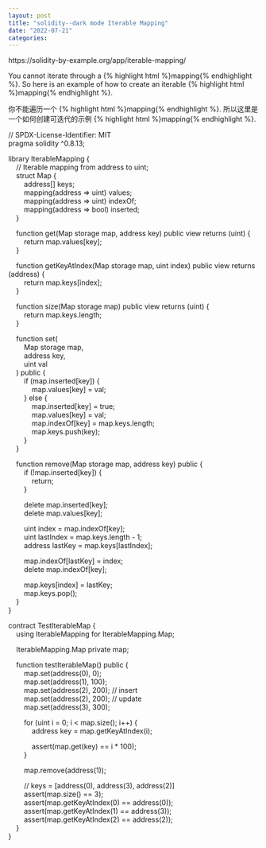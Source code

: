 ```yaml
---
layout: post
title: "solidity--dark mode Iterable Mapping"
date: "2022-07-21"
categories: 
---
```

<p>https://solidity-by-example.org/app/iterable-mapping/</p>
<p>You cannot iterate through a {% highlight html %}mapping{% endhighlight %}. So here is an example of how to create an iterable {% highlight html %}mapping{% endhighlight %}.</p>
<p><font style="vertical-align:inherit">你不能遍历一个 </font>{% highlight html %}mapping{% endhighlight %}<font style="vertical-align:inherit">. 所以这里是一个如何创建可迭代的示例 </font>{% highlight html %}mapping{% endhighlight %}<font style="vertical-align:inherit">. </font></p>
<p>// SPDX-License-Identifier: MIT<br />
pragma solidity ^0.8.13;</p>
<p>library IterableMapping {<br />
&nbsp;&nbsp;&nbsp; // Iterable mapping from address to uint;<br />
&nbsp;&nbsp;&nbsp; struct Map {<br />
&nbsp;&nbsp;&nbsp;&nbsp;&nbsp;&nbsp;&nbsp; address[] keys;<br />
&nbsp;&nbsp;&nbsp;&nbsp;&nbsp;&nbsp;&nbsp; mapping(address =&gt; uint) values;<br />
&nbsp;&nbsp;&nbsp;&nbsp;&nbsp;&nbsp;&nbsp; mapping(address =&gt; uint) indexOf;<br />
&nbsp;&nbsp;&nbsp;&nbsp;&nbsp;&nbsp;&nbsp; mapping(address =&gt; bool) inserted;<br />
&nbsp;&nbsp;&nbsp; }</p>
<p>&nbsp;&nbsp;&nbsp; function get(Map storage map, address key) public view returns (uint) {<br />
&nbsp;&nbsp;&nbsp;&nbsp;&nbsp;&nbsp;&nbsp; return map.values[key];<br />
&nbsp;&nbsp;&nbsp; }</p>
<p>&nbsp;&nbsp;&nbsp; function getKeyAtIndex(Map storage map, uint index) public view returns (address) {<br />
&nbsp;&nbsp;&nbsp;&nbsp;&nbsp;&nbsp;&nbsp; return map.keys[index];<br />
&nbsp;&nbsp;&nbsp; }</p>
<p>&nbsp;&nbsp;&nbsp; function size(Map storage map) public view returns (uint) {<br />
&nbsp;&nbsp;&nbsp;&nbsp;&nbsp;&nbsp;&nbsp; return map.keys.length;<br />
&nbsp;&nbsp;&nbsp; }</p>
<p>&nbsp;&nbsp;&nbsp; function set(<br />
&nbsp;&nbsp;&nbsp;&nbsp;&nbsp;&nbsp;&nbsp; Map storage map,<br />
&nbsp;&nbsp;&nbsp;&nbsp;&nbsp;&nbsp;&nbsp; address key,<br />
&nbsp;&nbsp;&nbsp;&nbsp;&nbsp;&nbsp;&nbsp; uint val<br />
&nbsp;&nbsp;&nbsp; ) public {<br />
&nbsp;&nbsp;&nbsp;&nbsp;&nbsp;&nbsp;&nbsp; if (map.inserted[key]) {<br />
&nbsp;&nbsp;&nbsp;&nbsp;&nbsp;&nbsp;&nbsp;&nbsp;&nbsp;&nbsp;&nbsp; map.values[key] = val;<br />
&nbsp;&nbsp;&nbsp;&nbsp;&nbsp;&nbsp;&nbsp; } else {<br />
&nbsp;&nbsp;&nbsp;&nbsp;&nbsp;&nbsp;&nbsp;&nbsp;&nbsp;&nbsp;&nbsp; map.inserted[key] = true;<br />
&nbsp;&nbsp;&nbsp;&nbsp;&nbsp;&nbsp;&nbsp;&nbsp;&nbsp;&nbsp;&nbsp; map.values[key] = val;<br />
&nbsp;&nbsp;&nbsp;&nbsp;&nbsp;&nbsp;&nbsp;&nbsp;&nbsp;&nbsp;&nbsp; map.indexOf[key] = map.keys.length;<br />
&nbsp;&nbsp;&nbsp;&nbsp;&nbsp;&nbsp;&nbsp;&nbsp;&nbsp;&nbsp;&nbsp; map.keys.push(key);<br />
&nbsp;&nbsp;&nbsp;&nbsp;&nbsp;&nbsp;&nbsp; }<br />
&nbsp;&nbsp;&nbsp; }</p>
<p>&nbsp;&nbsp;&nbsp; function remove(Map storage map, address key) public {<br />
&nbsp;&nbsp;&nbsp;&nbsp;&nbsp;&nbsp;&nbsp; if (!map.inserted[key]) {<br />
&nbsp;&nbsp;&nbsp;&nbsp;&nbsp;&nbsp;&nbsp;&nbsp;&nbsp;&nbsp;&nbsp; return;<br />
&nbsp;&nbsp;&nbsp;&nbsp;&nbsp;&nbsp;&nbsp; }</p>
<p>&nbsp;&nbsp;&nbsp;&nbsp;&nbsp;&nbsp;&nbsp; delete map.inserted[key];<br />
&nbsp;&nbsp;&nbsp;&nbsp;&nbsp;&nbsp;&nbsp; delete map.values[key];</p>
<p>&nbsp;&nbsp;&nbsp;&nbsp;&nbsp;&nbsp;&nbsp; uint index = map.indexOf[key];<br />
&nbsp;&nbsp;&nbsp;&nbsp;&nbsp;&nbsp;&nbsp; uint lastIndex = map.keys.length - 1;<br />
&nbsp;&nbsp;&nbsp;&nbsp;&nbsp;&nbsp;&nbsp; address lastKey = map.keys[lastIndex];</p>
<p>&nbsp;&nbsp;&nbsp;&nbsp;&nbsp;&nbsp;&nbsp; map.indexOf[lastKey] = index;<br />
&nbsp;&nbsp;&nbsp;&nbsp;&nbsp;&nbsp;&nbsp; delete map.indexOf[key];</p>
<p>&nbsp;&nbsp;&nbsp;&nbsp;&nbsp;&nbsp;&nbsp; map.keys[index] = lastKey;<br />
&nbsp;&nbsp;&nbsp;&nbsp;&nbsp;&nbsp;&nbsp; map.keys.pop();<br />
&nbsp;&nbsp;&nbsp; }<br />
}</p>
<p>contract TestIterableMap {<br />
&nbsp;&nbsp;&nbsp; using IterableMapping for IterableMapping.Map;</p>
<p>&nbsp;&nbsp;&nbsp; IterableMapping.Map private map;</p>
<p>&nbsp;&nbsp;&nbsp; function testIterableMap() public {<br />
&nbsp;&nbsp;&nbsp;&nbsp;&nbsp;&nbsp;&nbsp; map.set(address(0), 0);<br />
&nbsp;&nbsp;&nbsp;&nbsp;&nbsp;&nbsp;&nbsp; map.set(address(1), 100);<br />
&nbsp;&nbsp;&nbsp;&nbsp;&nbsp;&nbsp;&nbsp; map.set(address(2), 200); // insert<br />
&nbsp;&nbsp;&nbsp;&nbsp;&nbsp;&nbsp;&nbsp; map.set(address(2), 200); // update<br />
&nbsp;&nbsp;&nbsp;&nbsp;&nbsp;&nbsp;&nbsp; map.set(address(3), 300);</p>
<p>&nbsp;&nbsp;&nbsp;&nbsp;&nbsp;&nbsp;&nbsp; for (uint i = 0; i &lt; map.size(); i++) {<br />
&nbsp;&nbsp;&nbsp;&nbsp;&nbsp;&nbsp;&nbsp;&nbsp;&nbsp;&nbsp;&nbsp; address key = map.getKeyAtIndex(i);</p>
<p>&nbsp;&nbsp;&nbsp;&nbsp;&nbsp;&nbsp;&nbsp;&nbsp;&nbsp;&nbsp;&nbsp; assert(map.get(key) == i * 100);<br />
&nbsp;&nbsp;&nbsp;&nbsp;&nbsp;&nbsp;&nbsp; }</p>
<p>&nbsp;&nbsp;&nbsp;&nbsp;&nbsp;&nbsp;&nbsp; map.remove(address(1));</p>
<p>&nbsp;&nbsp;&nbsp;&nbsp;&nbsp;&nbsp;&nbsp; // keys = [address(0), address(3), address(2)]<br />
&nbsp;&nbsp;&nbsp;&nbsp;&nbsp;&nbsp;&nbsp; assert(map.size() == 3);<br />
&nbsp;&nbsp;&nbsp;&nbsp;&nbsp;&nbsp;&nbsp; assert(map.getKeyAtIndex(0) == address(0));<br />
&nbsp;&nbsp;&nbsp;&nbsp;&nbsp;&nbsp;&nbsp; assert(map.getKeyAtIndex(1) == address(3));<br />
&nbsp;&nbsp;&nbsp;&nbsp;&nbsp;&nbsp;&nbsp; assert(map.getKeyAtIndex(2) == address(2));<br />
&nbsp;&nbsp;&nbsp; }<br />
}</p>
<p>&nbsp;</p>
